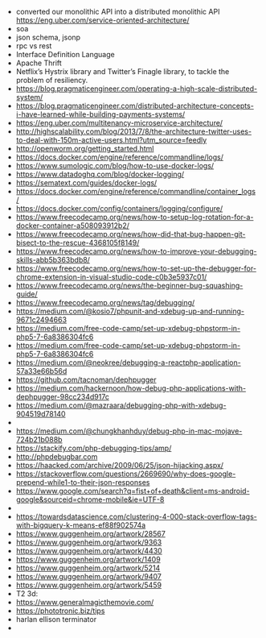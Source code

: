- converted our monolithic API into a distributed monolithic API https://eng.uber.com/service-oriented-architecture/
- soa
- json schema, jsonp
- rpc vs rest
- Interface Definition Language
- Apache Thrift
- Netflix’s Hystrix library and Twitter’s Finagle library, to tackle the problem of resiliency.
- https://blog.pragmaticengineer.com/operating-a-high-scale-distributed-system/
- https://blog.pragmaticengineer.com/distributed-architecture-concepts-i-have-learned-while-building-payments-systems/
- https://eng.uber.com/multitenancy-microservice-architecture/
- http://highscalability.com/blog/2013/7/8/the-architecture-twitter-uses-to-deal-with-150m-active-users.html?utm_source=feedly
- http://openworm.org/getting_started.html
- https://docs.docker.com/engine/reference/commandline/logs/
- https://www.sumologic.com/blog/how-to-use-docker-logs/
- https://www.datadoghq.com/blog/docker-logging/
- https://sematext.com/guides/docker-logs/
- https://docs.docker.com/engine/reference/commandline/container_logs/
- https://docs.docker.com/config/containers/logging/configure/
- https://www.freecodecamp.org/news/how-to-setup-log-rotation-for-a-docker-container-a508093912b2/
- https://www.freecodecamp.org/news/how-did-that-bug-happen-git-bisect-to-the-rescue-4368105f8149/
- https://www.freecodecamp.org/news/how-to-improve-your-debugging-skills-abb5b363bdb8/
- https://www.freecodecamp.org/news/how-to-set-up-the-debugger-for-chrome-extension-in-visual-studio-code-c0b3e5937c01/
- https://www.freecodecamp.org/news/the-beginner-bug-squashing-guide/
- https://www.freecodecamp.org/news/tag/debugging/
- https://medium.com/@kosio7/phpunit-and-xdebug-up-and-running-9671c2494663
- https://medium.com/free-code-camp/set-up-xdebug-phpstorm-in-php5-7-6a8386304fc6
- https://medium.com/free-code-camp/set-up-xdebug-phpstorm-in-php5-7-6a8386304fc6
- https://medium.com/@neokree/debugging-a-reactphp-application-57a33e66b56d
- https://github.com/tacnoman/dephpugger
- https://medium.com/hackernoon/how-debug-php-applications-with-dephpugger-98cc234d917c
- https://medium.com/@mazraara/debugging-php-with-xdebug-904519d78140
- 
- https://medium.com/@chungkhanhduy/debug-php-in-mac-mojave-724b21b088b
- https://stackify.com/php-debugging-tips/amp/
- http://phpdebugbar.com
- https://haacked.com/archive/2009/06/25/json-hijacking.aspx/
- https://stackoverflow.com/questions/2669690/why-does-google-prepend-while1-to-their-json-responses
- https://www.google.com/search?q=fist+of+death&client=ms-android-google&sourceid=chrome-mobile&ie=UTF-8
- 
- https://towardsdatascience.com/clustering-4-000-stack-overflow-tags-with-bigquery-k-means-ef88f902574a
- https://www.guggenheim.org/artwork/28567
- https://www.guggenheim.org/artwork/9363
- https://www.guggenheim.org/artwork/4430
- https://www.guggenheim.org/artwork/1409
- https://www.guggenheim.org/artwork/5214
- https://www.guggenheim.org/artwork/9407
- https://www.guggenheim.org/artwork/5459
- T2 3d: 
- https://www.generalmagicthemovie.com/
- https://phototronic.biz/tips
- harlan ellison terminator
- 
